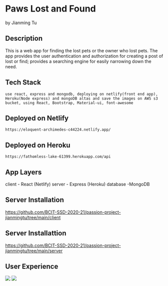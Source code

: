 # Paws Lost and Found
by Jianming Tu

## Description
This is a web app for finding the lost pets or the owner who lost pets. The app provides the user authentication and authorization for creating a post of lost or find; provides a searching engine for easily narrowing down the need.

## Tech Stack
    use react, express and mongodb, deploying on netlify(front end app), Heroku(Node express) and mongoDB altas and save the images on AWS s3 bucket, using React, Bootstrap, Material-ui, font-awesome

## Deployed on Netlify 
    https://eloquent-archimedes-c44224.netlify.app/

## Deployed on Heroku
    https://fathomless-lake-61399.herokuapp.com/api

## App Layers
client - React (Netlify)
server - Express (Heroku)
database -MongoDB

## Server Installation
https://github.com/BCIT-SSD-2020-21/passion-project-jianmingtu/tree/main/client

## Server Installattion
https://github.com/BCIT-SSD-2020-21/passion-project-jianmingtu/tree/main/server

## User Experience
![](https://i.imgur.com/sW2ter8.png)
![](https://i.imgur.com/88agZx5.png)


